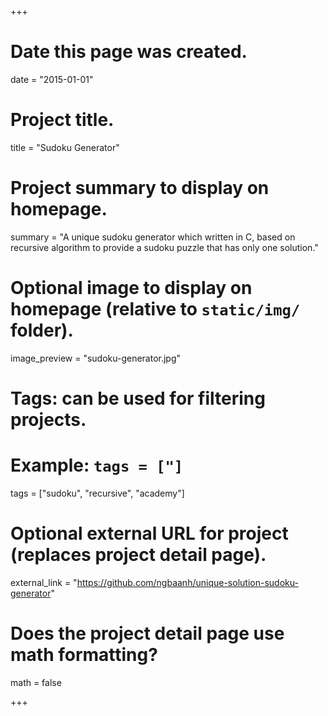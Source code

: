 +++
# Date this page was created.
date = "2015-01-01"

# Project title.
title = "Sudoku Generator"

# Project summary to display on homepage.
summary = "A unique sudoku generator which written in C, based on recursive algorithm to provide a sudoku puzzle that has only one solution."

# Optional image to display on homepage (relative to `static/img/` folder).
image_preview = "sudoku-generator.jpg"

# Tags: can be used for filtering projects.
# Example: `tags = ["]`
tags = ["sudoku", "recursive", "academy"]

# Optional external URL for project (replaces project detail page).
external_link = "https://github.com/ngbaanh/unique-solution-sudoku-generator"

# Does the project detail page use math formatting?
math = false

+++
